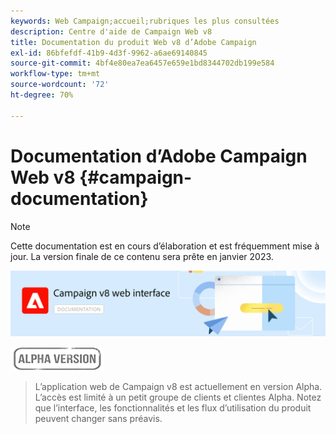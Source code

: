 ```yaml
---
keywords: Web Campaign;accueil;rubriques les plus consultées
description: Centre d'aide de Campaign Web v8
title: Documentation du produit Web v8 d’Adobe Campaign
exl-id: 86bfefdf-41b9-4d3f-9962-a6ae69140845
source-git-commit: 4bf4e80ea7ea6457e659e1bd8344702db199e584
workflow-type: tm+mt
source-wordcount: '72'
ht-degree: 70%

---
```


# Documentation d’Adobe Campaign Web v8 {#campaign-documentation}

>[!NOTE]
>
>Cette documentation est en cours d’élaboration et est fréquemment mise à jour. La version finale de ce contenu sera prête en janvier 2023.

![](assets/do-not-localize/banner-documentationv8.png)

![](assets/do-not-localize/badge.png)

>L’application web de Campaign v8 est actuellement en version Alpha. L’accès est limité à un petit groupe de clients et clientes Alpha. Notez que l’interface, les fonctionnalités et les flux d’utilisation du produit peuvent changer sans préavis.
